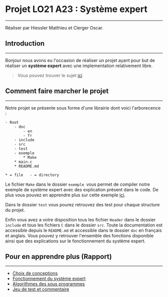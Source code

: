 # Projet LO21 A23 : Système expert

--- 
Réaliser par Hiessler Matthieu et Clerger Oscar.

## Introduction

---
Bonjour nous avons eu l'occasion de réaliser un projet ayant pour but de réaliser un **système expert** avec une implementation relativement libre.
>Vous pouvez trouver le sujet [ici](doc/Projet2023.pdf)


## Comment faire marcher le projet

---
Notre projet se présente sous forme d'une librairie dont voici l'arborecence :
````
- Root
    - doc 
        - en
        - fr
    - include
    - src
    - test
    - exemple
        * Make
    * main.c
    * README.md

* = file   - = directory
````
Le fichier `Make` dans le dossier `exemple `vous permet de compiler notre exemple de système expert avec des explication présent dans le code. De plus vous pouvez en apprendre plus sur cette exemple [ici](doc/fr/Test.md).

Dans le dossier `test` vous pourez retrouvez des test pour chaque structure du projet.

Enfin vous avez a votre disposition tous les fichier `Header` dans le dossier `include` et tous les fichiers `C` dans le dossier `src`. Toute la documentation est accessible depuis le `README.md` et accessible dans le dossier `doc` en français et anglais. Vous pouvez y retrouver l'ensemble des fonctions disponible ainsi que des explications sur le fonctionnement du système expert.


## Pour en apprendre plus (**Rapport**)

---
* [Choix de conceptions](doc/fr/Conception.md)
* [Fonctionnement du système expert](doc/fr/Functioning.md)
* [Algorithmes des sous programmes](doc/fr/Alogrithm.md)
* [Jeu de test et commentaire](doc/fr/Test.md)
